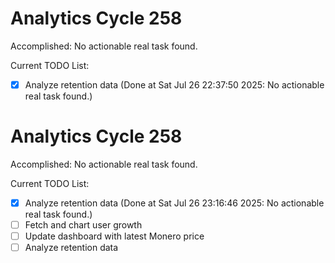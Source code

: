 # Analytics Cycle 258

Accomplished: No actionable real task found.

Current TODO List:

- [x] Analyze retention data  (Done at Sat Jul 26 22:37:50 2025: No actionable real task found.)

# Analytics Cycle 258

Accomplished: No actionable real task found.

Current TODO List:

- [x] Analyze retention data  (Done at Sat Jul 26 23:16:46 2025: No actionable real task found.)
- [ ] Fetch and chart user growth
- [ ] Update dashboard with latest Monero price
- [ ] Analyze retention data